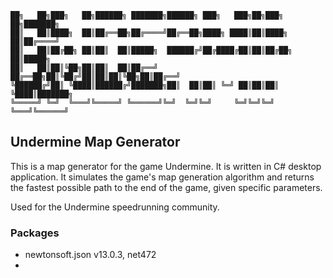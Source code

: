 ```
██╗   ██╗███╗   ██╗██████╗ ███████╗██████╗ ███╗   ███╗██╗███╗   ██╗███████╗
██║   ██║████╗  ██║██╔══██╗██╔════╝██╔══██╗████╗ ████║██║████╗  ██║██╔════╝
██║   ██║██╔██╗ ██║██║  ██║█████╗  ██████╔╝██╔████╔██║██║██╔██╗ ██║█████╗
██║   ██║██║╚██╗██║██║  ██║██╔══╝  ██╔══██╗██║╚██╔╝██║██║██║╚██╗██║██╔══╝
╚██████╔╝██║ ╚████║██████╔╝███████╗██║  ██║██║ ╚═╝ ██║██║██║ ╚████║███████╗
╚═════╝ ╚═╝  ╚═══╝╚═════╝ ╚══════╝╚═╝  ╚═╝╚═╝     ╚═╝╚═╝╚═╝  ╚═══╝╚══════╝
```
## Undermine Map Generator
This is a map generator for the game Undermine. It is written in C# desktop application.
It simulates the game's map generation algorithm and returns the fastest possible path to the end of the game, given specific parameters.

Used for the Undermine speedrunning community.
### Packages

- newtonsoft.json v13.0.3, net472
-  